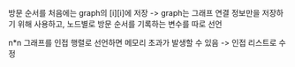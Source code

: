 <p>방문 순서를 처음에는 graph의 [i][i]에 저장 -> graph는 그래프 연결 정보만을 저장하기 위해 사용하고, 노드별로 방문 순서를 기록하는 변수를 따로 선언</p>
<p>n*n 그래프를 인접 행렬로 선언하면 메모리 초과가 발생할 수 있음 -> 인접 리스트로 수정</p>
